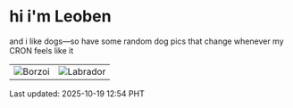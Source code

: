 # hi i'm Leoben

and i like dogs—so have some random dog pics that change whenever my CRON feels like it

|  |  |
|--------|----------|
| ![Borzoi](https://random-dog-vercel.vercel.app/api/random-borzoi?v=1760849665) | ![Labrador](https://random-dog-vercel.vercel.app/api/random-labrador?v=1760849665) |

Last updated: 2025-10-19 12:54 PHT
